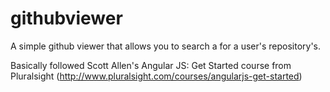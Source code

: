 # githubviewer

A simple github viewer that allows you to search a for a user's repository's.

Basically followed Scott Allen's Angular JS: Get Started course from Pluralsight
(http://www.pluralsight.com/courses/angularjs-get-started)
